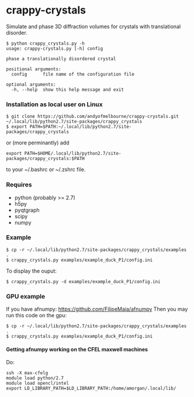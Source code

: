# crappy-crystals
Simulate and phase 3D diffraction volumes for crystals with translational disorder.

```
$ python crappy_crystals.py -h
usage: crappy-crystals.py [-h] config

phase a translationally disordered crystal

positional arguments:
  config      file name of the configuration file

optional arguments:
  -h, --help  show this help message and exit
```

### Installation as local user on Linux
```
$ git clone https://github.com/andyofmelbourne/crappy-crystals.git ~/.local/lib/python2.7/site-packages/crappy_crystals
$ export PATH=$PATH:~/.local/lib/python2.7/site-packages/crappy_crystals
```

or (more perminantly) add

```
export PATH=$HOME/.local/lib/python2.7/site-packages/crappy_crystals:$PATH
```
to your ~/.bashrc or ~/.zshrc file.

### Requires
- python (probably >= 2.7)
- h5py 
- pyqtgraph
- scipy
- numpy


### Example
```
$ cp -r ~/.local/lib/python2.7/site-packages/crappy_crystals/examples .
$ crappy_crystals.py examples/example_duck_P1/config.ini
```

To display the ouput:
```
$ crappy_crystals.py -d examples/example_duck_P1/config.ini
```

### GPU example
If you have afnumpy: https://github.com/FilipeMaia/afnumpy
Then you may run this code on the gpu:
```
$ cp -r ~/.local/lib/python2.7/site-packages/crappy_crystals/examples .
$ crappy_crystals.py examples/example_duck_P1/config.ini
```

#### Getting afnumpy working on the CFEL maxwell machines
Do:
```
ssh -X max-cfelg
module load python/2.7
module load opencl/intel
export LD_LIBRARY_PATH=$LD_LIBRARY_PATH:/home/amorgan/.local/lib/
```

